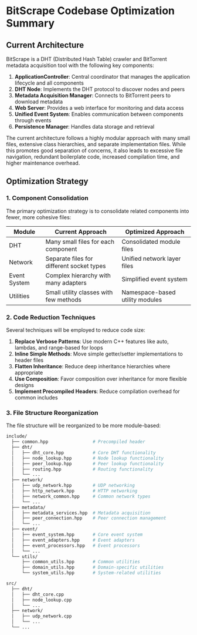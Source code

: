# BitScrape Codebase Optimization Summary

## Current Architecture

BitScrape is a DHT (Distributed Hash Table) crawler and BitTorrent metadata acquisition tool with the following key components:

1. **ApplicationController**: Central coordinator that manages the application lifecycle and all components
2. **DHT Node**: Implements the DHT protocol to discover nodes and peers
3. **Metadata Acquisition Manager**: Connects to BitTorrent peers to download metadata
4. **Web Server**: Provides a web interface for monitoring and data access
5. **Unified Event System**: Enables communication between components through events
6. **Persistence Manager**: Handles data storage and retrieval

The current architecture follows a highly modular approach with many small files, extensive class hierarchies, and separate implementation files. While this promotes good separation of concerns, it also leads to excessive file navigation, redundant boilerplate code, increased compilation time, and higher maintenance overhead.

## Optimization Strategy

### 1. Component Consolidation

The primary optimization strategy is to consolidate related components into fewer, more cohesive files:

| Module | Current Approach | Optimized Approach |
|--------|-----------------|-------------------|
| DHT | Many small files for each component | Consolidated module files |
| Network | Separate files for different socket types | Unified network layer files |
| Event System | Complex hierarchy with many adapters | Simplified event system |
| Utilities | Small utility classes with few methods | Namespace-based utility modules |

### 2. Code Reduction Techniques

Several techniques will be employed to reduce code size:

1. **Replace Verbose Patterns**: Use modern C++ features like auto, lambdas, and range-based for loops
2. **Inline Simple Methods**: Move simple getter/setter implementations to header files
3. **Flatten Inheritance**: Reduce deep inheritance hierarchies where appropriate
4. **Use Composition**: Favor composition over inheritance for more flexible designs
5. **Implement Precompiled Headers**: Reduce compilation overhead for common includes

### 3. File Structure Reorganization

The file structure will be reorganized to be more module-based:

```bash
include/
  ├── common.hpp                 # Precompiled header
  ├── dht/
  │   ├── dht_core.hpp           # Core DHT functionality
  │   ├── node_lookup.hpp        # Node lookup functionality
  │   ├── peer_lookup.hpp        # Peer lookup functionality
  │   ├── routing.hpp            # Routing functionality
  │   └── ...
  ├── network/
  │   ├── udp_network.hpp        # UDP networking
  │   ├── http_network.hpp       # HTTP networking
  │   ├── network_common.hpp     # Common network types
  │   └── ...
  ├── metadata/
  │   ├── metadata_services.hpp  # Metadata acquisition
  │   ├── peer_connection.hpp    # Peer connection management
  │   └── ...
  ├── event/
  │   ├── event_system.hpp       # Core event system
  │   ├── event_adapters.hpp     # Event adapters
  │   ├── event_processors.hpp   # Event processors
  │   └── ...
  └── utils/
      ├── common_utils.hpp       # Common utilities
      ├── domain_utils.hpp       # Domain-specific utilities
      └── system_utils.hpp       # System-related utilities

src/
  ├── dht/
  │   ├── dht_core.cpp
  │   ├── node_lookup.cpp
  │   └── ...
  ├── network/
  │   ├── udp_network.cpp
  │   └── ...
  └── ...
